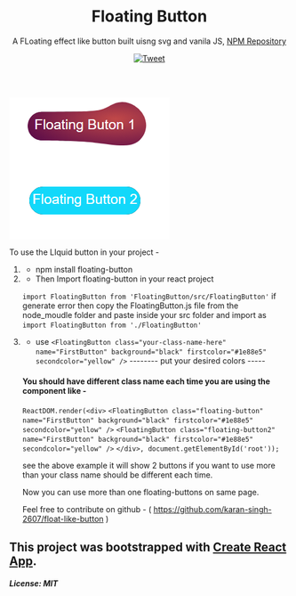 <h1 align="center">Floating Button</h1>
<p align="center">A FLoating effect like button built uisng svg and vanila JS, <a href="https://www.npmjs.com/package/floating-button">NPM Repository</a></p>

<p align="center">
    <a href="https://twitter.com/intent/tweet?text=A Liquid effect button built uisng svg and vanila JS.&url=https://github.com/karan-singh-2607/floating-like-button.git&hashtags=javascript,opensource,js,webdev,developers,npm"><img src="http://randojs.com/images/tweetShield.svg" alt="Tweet" height="30"/></a>
</p><br/><br/>

<a href="https://www.npmjs.com/package/float-button"><img align="center" src="https://github.com/karan-singh-2607/float-like-button/blob/master/screenshot/SS-3.png"/></a>

To use the LIquid button in your project -

1. - npm install floating-button
2. - Then Import floating-button in your react project

   `import FloatingButton from 'FloatingButton/src/FloatingButton'` if generate error then copy the FloatingButton.js file from the node_moudle folder and paste inside your src folder and import as `import FloatingButton from './FloatingButton' `

3. - use `<FloatingButton class="your-class-name-here" name="FirstButton" background="black" firstcolor="#1e88e5" secondcolor="yellow" />`
     -------- put your desired colors -----

   #### You should have different class name each time you are using the component like -

   `ReactDOM.render(<div>`
   `<FloatingButton class="floating-button" name="FirstButton" background="black" firstcolor="#1e88e5" secondcolor="yellow" />`
   `<FloatingButton class="floating-button2" name="FirstButton" background="black" firstcolor="#1e88e5" secondcolor="yellow" />`
   `</div>, document.getElementById('root'));`

   see the above example it will show 2 buttons if you want to use more than your class name should be different each time.

   Now you can use more than one floating-buttons on same page.

   Feel free to contribute on github - ( https://github.com/karan-singh-2607/float-like-button )

## This project was bootstrapped with [Create React App](https://github.com/facebook/create-react-app).

##### License: MIT
